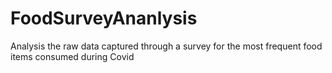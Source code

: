 # FoodSurveyAnanlysis
Analysis the raw data captured through a survey for the most frequent food items consumed during Covid
